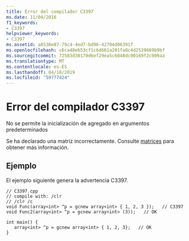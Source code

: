 ```yaml
---
title: Error del compilador C3397
ms.date: 11/04/2016
f1_keywords:
- C3397
helpviewer_keywords:
- C3397
ms.assetid: a8536e87-79c4-4ed7-bd96-42704d06391f
ms.openlocfilehash: c6ca48eb53cf1c6d661a201fa8c4d2539669b9bf
ms.sourcegitcommit: 72583d30170d6ef29ea5c6848dc00169f2c909aa
ms.translationtype: MT
ms.contentlocale: es-ES
ms.lasthandoff: 04/18/2019
ms.locfileid: "59777424"
---
```

# <a name="compiler-error-c3397"></a>Error del compilador C3397

No se permite la inicialización de agregado en argumentos predeterminados

Se ha declarado una matriz incorrectamente.  Consulte [matrices](../../extensions/arrays-cpp-component-extensions.md) para obtener más información.

## <a name="example"></a>Ejemplo

El ejemplo siguiente genera la advertencia C3397.

```
// C3397.cpp
// compile with: /clr
// /clr /c
void Func(array<int> ^p = gcnew array<int> { 1, 2, 3 });   // C3397
void Func2(array<int> ^p = gcnew array<int> (3));   // OK

int main() {
   array<int> ^p = gcnew array<int> { 1, 2, 3};   // OK
}
```